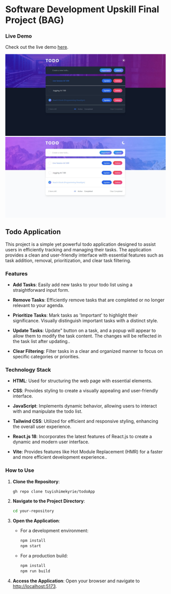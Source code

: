 # Software Development Upskill Final Project (BAG)

### Live Demo

Check out the live demo [here](https://todo-app-sigma-henna-15.vercel.app/).

![Todo Application Screenshot in Dark Mode](./src/assets/bag.jpeg)
![Todo Application Screenshot in Light Mode](./src/assets/bag2.jpeg)

## Todo Application

This project is a simple yet powerful todo application designed to assist users in efficiently tracking and managing their tasks. The application provides a clean and user-friendly interface with essential features such as task addition, removal, prioritization, and clear task filtering.

### Features

- **Add Tasks**: Easily add new tasks to your todo list using a straightforward input form.
  
- **Remove Tasks**: Efficiently remove tasks that are completed or no longer relevant to your agenda.

- **Prioritize Tasks**: Mark tasks as 'Important' to highlight their significance. Visually distinguish important tasks with a distinct style.

- **Update Tasks**: Update" button on a task, and a popup will appear to allow them to modify the task content. The changes will be reflected in the task list after updating..

- **Clear Filtering**: Filter tasks in a clear and organized manner to focus on specific categories or priorities.

### Technology Stack

- **HTML**: Used for structuring the web page with essential elements.

- **CSS**: Provides styling to create a visually appealing and user-friendly interface.

- **JavaScript**: Implements dynamic behavior, allowing users to interact with and manipulate the todo list.

- **Tailwind CSS**: Utilized for efficient and responsive styling, enhancing the overall user experience.

- **React.js 18**: Incorporates the latest features of React.js to create a dynamic and modern user interface.

- **Vite**: Provides features like Hot Module Replacement (HMR) for a faster and more efficient development experience..


### How to Use

1. **Clone the Repository**:
    ```bash
    gh repo clone tuyishimekyrie/todoApp
    ```

2. **Navigate to the Project Directory**:
    ```bash
    cd your-repository
    ```

3. **Open the Application**:
    - For a development environment:
        ```bash
        npm install
        npm start
        ```
    - For a production build:
        ```bash
        npm install
        npm run build
        ```

4. **Access the Application**:
    Open your browser and navigate to [http://localhost:5173](http://localhost:5173).


